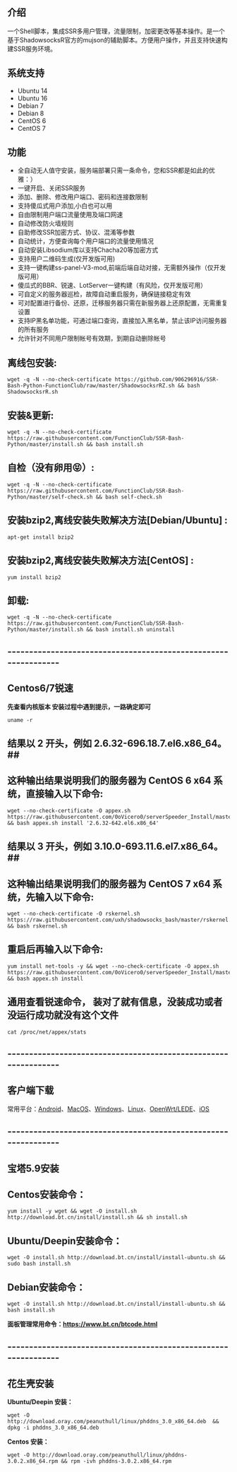 
## 介绍 ##

一个Shell脚本，集成SSR多用户管理，流量限制，加密更改等基本操作。是一个基于ShadowsocksR官方的mujson的辅助脚本。方便用户操作，并且支持快速构建SSR服务环境。

## 系统支持 ##
* Ubuntu 14
* Ubuntu 16
* Debian 7
* Debian 8
* CentOS 6
* CentOS 7

## 功能 ##
- 全自动无人值守安装，服务端部署只需一条命令，您和SSR都是如此的优雅：）
- 一键开启、关闭SSR服务
- 添加、删除、修改用户端口、密码和连接数限制
- 支持傻瓜式用户添加,小白也可以用
- 自由限制用户端口流量使用及端口网速
- 自动修改防火墙规则
- 自助修改SSR加密方式、协议、混淆等参数
- 自动统计，方便查询每个用户端口的流量使用情况
- 自动安装Libsodium库以支持Chacha20等加密方式
- 支持用户二维码生成(仅开发版可用)
- 支持一键构建ss-panel-V3-mod,前端后端自动对接，无需额外操作（仅开发版可用）
- 傻瓜式的BBR、锐速、LotServer一键构建（有风险，仅开发版可用）
- 可自定义的服务器巡检，故障自动重启服务，确保链接稳定有效
- 可对配置进行备份、还原，迁移服务器只需在新服务器上还原配置，无需重复设置
- 支持IP黑名单功能，可通过端口查询，直接加入黑名单，禁止该IP访问服务器的所有服务
- 允许针对不同用户限制帐号有效期，到期自动删除帐号

## 离线包安装: ##
    wget -q -N --no-check-certificate https://github.com/906296916/SSR-Bash-Python-FunctionClub/raw/master/ShadowsocksrRZ.sh && bash ShadowsocksrR.sh
    
## 安装&更新: ##
    wget -q -N --no-check-certificate https://raw.githubusercontent.com/FunctionClub/SSR-Bash-Python/master/install.sh && bash install.sh

## 自检（没有卵用😝）: ##
    wget -q -N --no-check-certificate https://raw.githubusercontent.com/FunctionClub/SSR-Bash-Python/master/self-check.sh && bash self-check.sh

## 安装bzip2,离线安装失败解决方法[Debian/Ubuntu] : ##
    apt-get install bzip2
    
## 安装bzip2,离线安装失败解决方法[CentOS] : ##
    yum install bzip2

## 卸载: ##
    wget -q -N --no-check-certificate https://raw.githubusercontent.com/FunctionClub/SSR-Bash-Python/master/install.sh && bash install.sh uninstall
 
## --------------------------------------------------------------- ## 

## Centos6/7锐速 ##
**先查看内核版本 安装过程中遇到提示，一路确定即可**

    uname -r
## 结果以 2 开头，例如 2.6.32-696.18.7.el6.x86_64。##
## 这种输出结果说明我们的服务器为 CentOS 6 x64 系统，直接输入以下命令: ##
    wget --no-check-certificate -O appex.sh https://raw.githubusercontent.com/0oVicero0/serverSpeeder_Install/master/appex.sh && bash appex.sh install '2.6.32-642.el6.x86_64'
    
    
##  结果以 3 开头，例如 3.10.0-693.11.6.el7.x86_64。##
##  这种输出结果说明我们的服务器为 CentOS 7 x64 系统，先输入以下命令: ##
    wget --no-check-certificate -O rskernel.sh https://raw.githubusercontent.com/uxh/shadowsocks_bash/master/rskernel.sh && bash rskernel.sh
##  重启后再输入以下命令: ##
    yum install net-tools -y && wget --no-check-certificate -O appex.sh https://raw.githubusercontent.com/0oVicero0/serverSpeeder_Install/master/appex.sh && bash appex.sh install
    
##  通用查看锐速命令， 装对了就有信息，没装成功或者没运行成功就没有这个文件 ##
    cat /proc/net/appex/stats

## --------------------------------------------------------------- ## 
        
## 客户端下载 ##
常用平台：[Android](https://github.com/shadowsocksrr/shadowsocksr-latest-bin-backup/raw/master/Shadowsocksr-android-3.4.0.5.apk)、[MacOS](https://github.com/qinyuhang/ShadowsocksX-NG-R/releases/download/1.4.3-R8/ShadowsocksX-NG-R8.dmg)、[Windows](https://github.com/Readour/ShadowsocksR-Csharp/releases/download/4.7.0/ShadowsocksR-4.7.0-win.CONCISE.7z)、[Linux](https://github.com/shadowsocks/shadowsocks-qt5/releases/download/v2.9.0/Shadowsocks-Qt5-x86_64.AppImage)、[OpenWrt/LEDE](https://github.com/bettermanbao/openwrt-shadowsocksR-libev-full/releases)、[iOS](https://github.com/Readour/breakwa11.github.io/raw/master/download/Shadowrocket%202.1.14.ipa)

## --------------------------------------------------------------- ## 

## 宝塔5.9安装 ##
## Centos安装命令： ##
    yum install -y wget && wget -O install.sh http://download.bt.cn/install/install.sh && sh install.sh
## Ubuntu/Deepin安装命令： ##
    wget -O install.sh http://download.bt.cn/install/install-ubuntu.sh && sudo bash install.sh
## Debian安装命令： ##
    wget -O install.sh http://download.bt.cn/install/install-ubuntu.sh && bash install.sh
**面板管理常用命令：https://www.bt.cn/btcode.html**

## --------------------------------------------------------------- ## 

## 花生壳安装 ##
**Ubuntu/Deepin 安装：**

    wget -O http://download.oray.com/peanuthull/linux/phddns_3.0_x86_64.deb  && dpkg -i phddns_3.0_x86_64.deb
**Centos 安装：**

    wget -O http://download.oray.com/peanuthull/linux/phddns-3.0.2.x86_64.rpm && rpm -ivh phddns-3.0.2.x86_64.rpm
